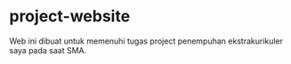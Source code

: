 # project-website
Web ini dibuat untuk memenuhi tugas project penempuhan ekstrakurikuler saya pada saat SMA.
